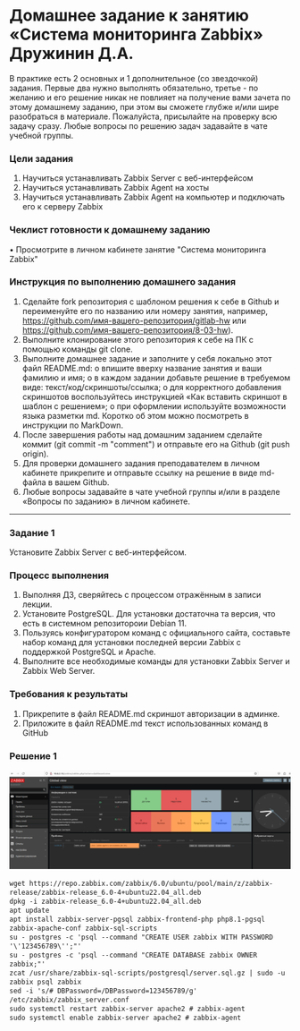 # Домашнее задание к занятию «Система мониторинга Zabbix» Дружинин Д.А.
В практике есть 2 основных и 1 дополнительное (со звездочкой) задания. Первые два нужно выполнять обязательно, третье - по желанию и его решение никак не повлияет на получение вами зачета по этому домашнему заданию, при этом вы сможете глубже и/или шире разобраться в материале.
Пожалуйста, присылайте на проверку всю задачу сразу. Любые вопросы по решению задач задавайте в чате учебной группы.
### Цели задания
1.	Научиться устанавливать Zabbix Server c веб-интерфейсом
2.	Научиться устанавливать Zabbix Agent на хосты
3.	Научиться устанавливать Zabbix Agent на компьютер и подключать его к серверу Zabbix
### Чеклист готовности к домашнему заданию
•	  Просмотрите в личном кабинете занятие "Система мониторинга Zabbix"
### Инструкция по выполнению домашнего задания
1.	Сделайте fork репозитория c шаблоном решения к себе в Github и переименуйте его по названию или номеру занятия, например, https://github.com/имя-вашего-репозитория/gitlab-hw или https://github.com/имя-вашего-репозитория/8-03-hw).
2.	Выполните клонирование этого репозитория к себе на ПК с помощью команды git clone.
3.	Выполните домашнее задание и заполните у себя локально этот файл README.md:
o	впишите вверху название занятия и ваши фамилию и имя;
o	в каждом задании добавьте решение в требуемом виде: текст/код/скриншоты/ссылка;
o	для корректного добавления скриншотов воспользуйтесь инструкцией «Как вставить скриншот в шаблон с решением»;
o	при оформлении используйте возможности языка разметки md. Коротко об этом можно посмотреть в инструкции по MarkDown.
4.	После завершения работы над домашним заданием сделайте коммит (git commit -m "comment") и отправьте его на Github (git push origin).
5.	Для проверки домашнего задания преподавателем в личном кабинете прикрепите и отправьте ссылку на решение в виде md-файла в вашем Github.
6.	Любые вопросы задавайте в чате учебной группы и/или в разделе «Вопросы по заданию» в личном кабинете.
________________________________________
### Задание 1
Установите Zabbix Server с веб-интерфейсом.
### Процесс выполнения
1.	Выполняя ДЗ, сверяйтесь с процессом отражённым в записи лекции.
2.	Установите PostgreSQL. Для установки достаточна та версия, что есть в системном репозитороии Debian 11.
3.	Пользуясь конфигуратором команд с официального сайта, составьте набор команд для установки последней версии Zabbix с поддержкой PostgreSQL и Apache.
4.	Выполните все необходимые команды для установки Zabbix Server и Zabbix Web Server.
### Требования к результаты
1.	Прикрепите в файл README.md скриншот авторизации в админке.
2.	Приложите в файл README.md текст использованных команд в GitHub

### Решение 1
![alt text](https://github.com/Daark46/Zabbix/blob/main/Zabbix/Картинка%20zabbix%201.png)

```
wget https://repo.zabbix.com/zabbix/6.0/ubuntu/pool/main/z/zabbix-release/zabbix-release_6.0-4+ubuntu22.04_all.deb
dpkg -i zabbix-release_6.0-4+ubuntu22.04_all.deb
apt update
apt install zabbix-server-pgsql zabbix-frontend-php php8.1-pgsql zabbix-apache-conf zabbix-sql-scripts
su - postgres -c 'psql --command "CREATE USER zabbix WITH PASSWORD '\'123456789\'';"'  
su - postgres -c 'psql --command "CREATE DATABASE zabbix OWNER zabbix;"'  
zcat /usr/share/zabbix-sql-scripts/postgresql/server.sql.gz | sudo -u zabbix psql zabbix  
sed -i 's/# DBPassword=/DBPassword=123456789/g' /etc/zabbix/zabbix_server.conf  
sudo systemctl restart zabbix-server apache2 # zabbix-agent  
sudo systemctl enable zabbix-server apache2 # zabbix-agent  
```
